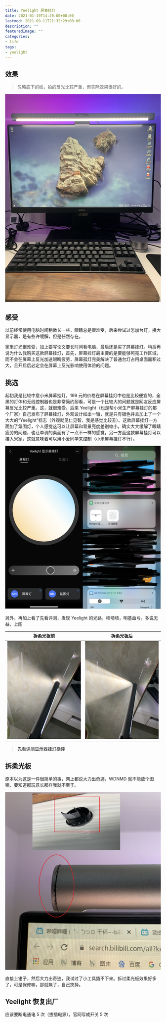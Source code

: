```yaml
---
title: Yeelight 屏幕挂灯
date: 2021-01-19T14:20:00+08:00
lastmod: 2021-09-11T21:32:29+08:00
description: ""
featuredImage: ""
categories:
- life
tags:
- yeelight
---
```


## 效果

> 忽略底下的线，拍的反光比较严重，但实际效果很好的。

![IMG_2791.JPG](./assets/35781173aac60.jpg)

## 感受

以前经常使用电脑时间稍微长一些，眼睛总是很难受，后来尝试过怎加台灯，换大显示器，是有些许缓解，但是任然存在。

家里灯光很难受，加上要写论文要长时间看电脑，最后还是买了屏幕挂灯。稍后再说为什么我购买这款屏幕挂灯，首先，屏幕挂灯最主要的是要能够照亮工作区域，而不会在屏幕上反光加速眼睛疲劳，屏幕孤灯完美解决了普通台灯占用桌面面积过大，且开启后必定会在屏幕上反光影响使用体验的问题。

## 挑选

起初我是比较中意小米屏幕挂灯，199 元的价格在屏幕挂灯中也是比较便宜的，全黑的灯体和无线控制器也是非常简约耐看，可是一个比较大的问题就是网友反应屏幕反光比较严重。这，就很难受。后来 Yeelight（也是帮小米生产屏幕挂灯的那个厂家）自己发布了屏幕挂灯，外观设计如出一辙，就是只有银色并且加上了一个大大的“Yeelight”标志（外观就见仁见智，我是感觉比较丑）。这款屏幕挂灯一方面加了氛围灯，个人感觉这可以让屏幕和背景亮度差别缩小，确实大大缓解了眼睛疲劳的问题，也让单调的桌面有了一点不一样的感觉，另一方面这款屏幕挂灯可以接入米家，这就意味着可以用小爱同学来控制（小米屏幕挂灯不行）。

![ios](./assets/be5fdd3944b81.png)

另外，再加上看了先看评测，发现 Yeelight 的光路，啧啧啧，明基血亏。多说无益，上图

拆柔光板前 | 拆柔光板后
| :---: | :---: |
![](./assets/8af490a9fe024.jpg) | ![](./assets/82c17c1f9ad78.jpg)

> [先看评测显示器挂灯横评](https://www.bilibili.com/video/BV1kp4y1i7bi?p=2)

## 拆柔光板

原本以为这是一件很简单的事，网上都说大力出奇迹，WDNMD 就不能放个图嘛，要知道那玩意长那样我就不至于。

![都是泪](./assets/d12da561866a3.jpg)

直接上钳子，然后大力出奇迹，我试过了小工具撬不下来。拆过柔光板效果好多了，可是保修嘛，那就無了，自己抉择。

## Yeelight 恢复出厂

应该要断电通电 5 次（拔插电源），官网写成开关 5 次
